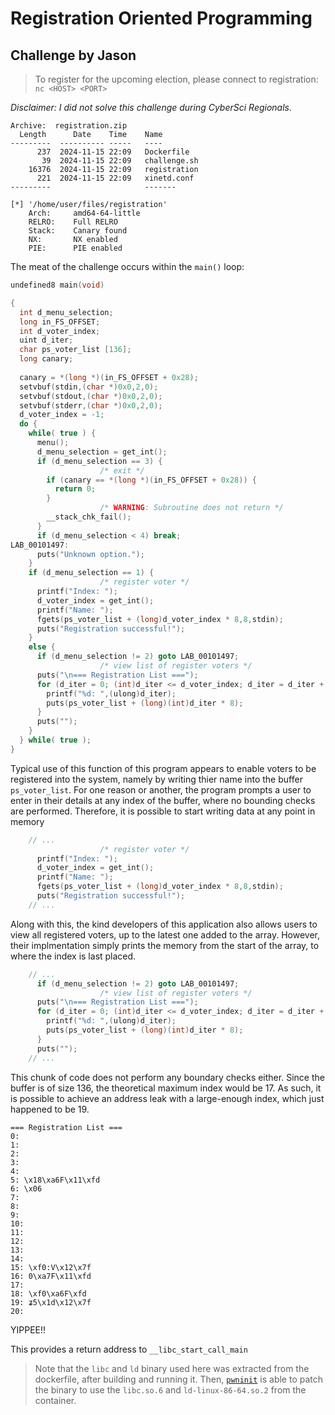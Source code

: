 # Registration Oriented Programming
## Challenge by Jason

> To register for the upcoming election, please connect to registration:
> `nc <HOST> <PORT>` 

_Disclaimer: I did not solve this challenge during CyberSci Regionals._

```
Archive:  registration.zip
  Length      Date    Time    Name
---------  ---------- -----   ----
      237  2024-11-15 22:09   Dockerfile
       39  2024-11-15 22:09   challenge.sh
    16376  2024-11-15 22:09   registration
      221  2024-11-15 22:09   xinetd.conf
---------                     -------

[*] '/home/user/files/registration'
    Arch:     amd64-64-little
    RELRO:    Full RELRO
    Stack:    Canary found
    NX:       NX enabled
    PIE:      PIE enabled
```

The meat of the challenge occurs within the `main()` loop:

```c
undefined8 main(void)

{
  int d_menu_selection;
  long in_FS_OFFSET;
  int d_voter_index;
  uint d_iter;
  char ps_voter_list [136];
  long canary;
  
  canary = *(long *)(in_FS_OFFSET + 0x28);
  setvbuf(stdin,(char *)0x0,2,0);
  setvbuf(stdout,(char *)0x0,2,0);
  setvbuf(stderr,(char *)0x0,2,0);
  d_voter_index = -1;
  do {
    while( true ) {
      menu();
      d_menu_selection = get_int();
      if (d_menu_selection == 3) {
                    /* exit */
        if (canary == *(long *)(in_FS_OFFSET + 0x28)) {
          return 0;
        }
                    /* WARNING: Subroutine does not return */
        __stack_chk_fail();
      }
      if (d_menu_selection < 4) break;
LAB_00101497:
      puts("Unknown option.");
    }
    if (d_menu_selection == 1) {
                    /* register voter */
      printf("Index: ");
      d_voter_index = get_int();
      printf("Name: ");
      fgets(ps_voter_list + (long)d_voter_index * 8,8,stdin);
      puts("Registration successful!");
    }
    else {
      if (d_menu_selection != 2) goto LAB_00101497;
                    /* view list of register voters */
      puts("\n=== Registration List ===");
      for (d_iter = 0; (int)d_iter <= d_voter_index; d_iter = d_iter + 1) {
        printf("%d: ",(ulong)d_iter);
        puts(ps_voter_list + (long)(int)d_iter * 8);
      }
      puts("");
    }
  } while( true );
}
```

Typical use of this function of this program appears to enable voters to be
registered into the system, namely by writing thier name into the buffer
`ps_voter_list`. For one reason or another, the program prompts a user to enter
in their details at any index of the buffer, where no bounding checks are
performed. Therefore, it is possible to start writing data at any point in
memory

```c
    // ...
                    /* register voter */
      printf("Index: ");
      d_voter_index = get_int();
      printf("Name: ");
      fgets(ps_voter_list + (long)d_voter_index * 8,8,stdin);
      puts("Registration successful!");
    // ...
```

Along with this, the kind developers of this application also allows users to
view all registered voters, up to the latest one added to the array. However,
their implmentation simply prints the memory from the start of the array, to
where the index is last placed.

```c
    // ...
      if (d_menu_selection != 2) goto LAB_00101497;
                    /* view list of register voters */
      puts("\n=== Registration List ===");
      for (d_iter = 0; (int)d_iter <= d_voter_index; d_iter = d_iter + 1) {
        printf("%d: ",(ulong)d_iter);
        puts(ps_voter_list + (long)(int)d_iter * 8);
      }
      puts("");
    // ...
```

This chunk of code does not perform any boundary checks either. Since the buffer
is of size 136, the theoretical maximum index would be 17. As such, it is
possible to achieve an address leak with a large-enough index, which just
happened to be 19.

```
=== Registration List ===
0:
1:
2:
3:
4:
5: \x18\xa6F\x11\xfd
6: \x06
7:
8:
9:
10:
11:
12:
13:
14:
15: \xf0:V\x12\x7f
16: 0\xa7F\x11\xfd
17:
18: \xf0\xa6F\xfd
19: ʑ5\x1d\x12\x7f
20:
```

YIPPEE!!

This provides a return address to `__libc_start_call_main`

> Note that the `libc` and `ld` binary used here was extracted from the
> dockerfile, after building and running it. Then,
> [`pwninit`](https://github.com/io12/pwninit) is able to patch the binary to
> use the `libc.so.6` and `ld-linux-86-64.so.2` from the container.
